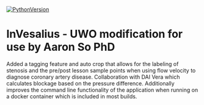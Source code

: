 [![PythonVersion](https://img.shields.io/badge/python-3.8-blue)](https://www.python.org/downloads/release/python-380/)
# InVesalius - UWO modification for use by Aaron So PhD

Added a tagging feature and auto crop that allows for the labeling of stenosis and the pre/post lesson sample points when using flow velocity to diagnose coronary artery disease. Collaboration with DAI Vera which calculates blockage based on the pressure difference. Additionally improves the command line functionality of the application when running on a docker container which is included in most builds.
